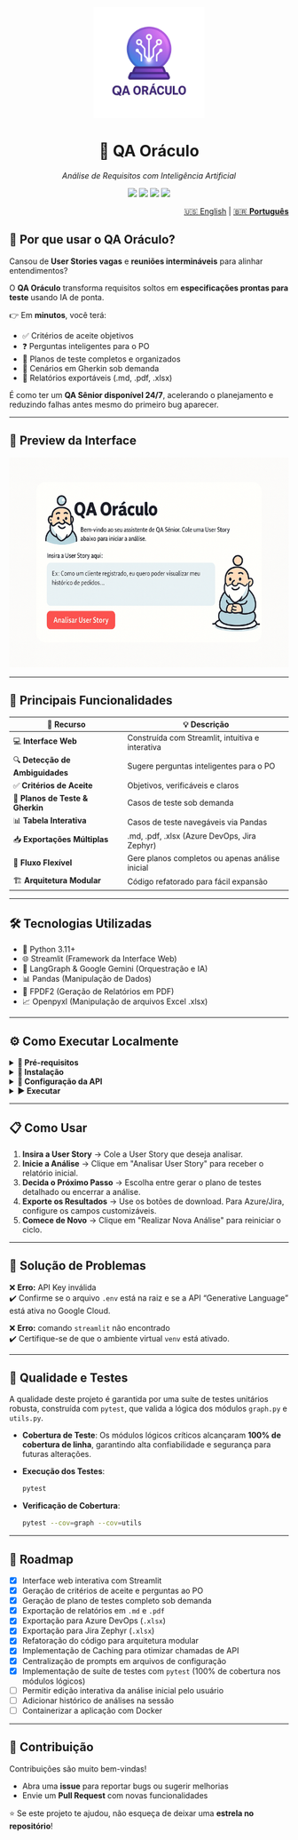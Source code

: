 <p align="center">
  <img src="assets/logo_oraculo.png" alt="QA Oráculo Logo" width="200"/>
</p>

<h1 align="center">🔮 QA Oráculo</h1>
<p align="center"><i>Análise de Requisitos com Inteligência Artificial</i></p>

<p align="center">
  <img src="https://img.shields.io/badge/python-3.11+-blue.svg"/>
  <img src="https://img.shields.io/badge/license-MIT-green.svg"/>
  <img src="https://img.shields.io/badge/Streamlit-App-red.svg"/>
  <img src="https://img.shields.io/badge/code%20style-black-000000.svg"/>
</p>

<nav aria-label="Language switcher" style="text-align: right;">
<a href="README-en.md">🇺🇸 English</a> |
<a href="README.md" aria-current="page">🇧🇷 <strong>Português</strong></a>
</nav>

## 🚀 Por que usar o QA Oráculo?

Cansou de **User Stories vagas** e **reuniões intermináveis** para alinhar entendimentos?

O **QA Oráculo** transforma requisitos soltos em **especificações prontas para teste** usando IA de ponta.

👉 Em **minutos**, você terá:
- ✅ Critérios de aceite objetivos  
- ❓ Perguntas inteligentes para o PO  
- 📝 Planos de teste completos e organizados  
- 🧪 Cenários em Gherkin sob demanda  
- 📄 Relatórios exportáveis (.md, .pdf, .xlsx)  

É como ter um **QA Sênior disponível 24/7**, acelerando o planejamento e reduzindo falhas antes mesmo do primeiro bug aparecer.

---

## 📸 Preview da Interface

![alt text](assets/qa_oraculo_cartoon_demo.gif)

---

## 🚀 Principais Funcionalidades

| 🔧 Recurso | 💡 Descrição |
|------------|--------------|
| 💻 **Interface Web** | Construída com Streamlit, intuitiva e interativa |
| 🔍 **Detecção de Ambiguidades** | Sugere perguntas inteligentes para o PO |
| ✅ **Critérios de Aceite** | Objetivos, verificáveis e claros |
| 📝 **Planos de Teste & Gherkin** | Casos de teste sob demanda |
| 📊 **Tabela Interativa** | Casos de teste navegáveis via Pandas |
| 📥 **Exportações Múltiplas** | .md, .pdf, .xlsx (Azure DevOps, Jira Zephyr) |
| 🔄 **Fluxo Flexível** | Gere planos completos ou apenas análise inicial |
| 🏗️ **Arquitetura Modular** | Código refatorado para fácil expansão |

---

## 🛠️ Tecnologias Utilizadas

- 🐍 Python 3.11+  
- 🌐 Streamlit (Framework da Interface Web)  
- 🧠 LangGraph & Google Gemini (Orquestração e IA)  
- 📊 Pandas (Manipulação de Dados)  
- 📄 FPDF2 (Geração de Relatórios em PDF)  
- 📈 Openpyxl (Manipulação de arquivos Excel .xlsx)  

---

## ⚙️ Como Executar Localmente

<details>
<summary><b>📌 Pré-requisitos</b></summary>

- Python 3.11+  
- Chave de API do Google (obtenha [aqui](https://console.cloud.google.com))  

</details>

<details>
<summary><b>🚀 Instalação</b></summary>

```bash
# Clone o repositório
git clone https://github.com/joprestes/qa-oraculo-requisitos.git
cd qa-oraculo-requisitos

# Crie e ative o ambiente virtual
python3 -m venv venv
source venv/bin/activate  # Mac/Linux
# .\venv\Scripts\activate  # Windows

# Instale as dependências
pip install -r requirements.txt
```
</details>

<details>
<summary><b>🔑 Configuração da API</b></summary>

Crie um arquivo `.env` na raiz do projeto:

```env
GOOGLE_API_KEY="sua_chave_de_api_aqui"
```
</details>

<details>
<summary><b>▶️ Executar</b></summary>

```bash
streamlit run app.py
```

🎉 O QA Oráculo abrirá no navegador automaticamente!
</details>

---

## 📋 Como Usar

1. **Insira a User Story** → Cole a User Story que deseja analisar.  
2. **Inicie a Análise** → Clique em "Analisar User Story" para receber o relatório inicial.  
3. **Decida o Próximo Passo** → Escolha entre gerar o plano de testes detalhado ou encerrar a análise.  
4. **Exporte os Resultados** → Use os botões de download. Para Azure/Jira, configure os campos customizáveis.  
5. **Comece de Novo** → Clique em "Realizar Nova Análise" para reiniciar o ciclo.  

---

## 🤔 Solução de Problemas

❌ **Erro:** API Key inválida  
✔️ Confirme se o arquivo `.env` está na raiz e se a API “Generative Language” está ativa no Google Cloud.  

❌ **Erro:** comando `streamlit` não encontrado  
✔️ Certifique-se de que o ambiente virtual `venv` está ativado.  

---

## 🧪 Qualidade e Testes

A qualidade deste projeto é garantida por uma suíte de testes unitários robusta, construída com `pytest`, que valida a lógica dos módulos `graph.py` e `utils.py`.

- **Cobertura de Teste**: Os módulos lógicos críticos alcançaram **100% de cobertura de linha**, garantindo alta confiabilidade e segurança para futuras alterações.  
- **Execução dos Testes**:  
  ```bash
  pytest
  ```

- **Verificação de Cobertura**:  
  ```bash
  pytest --cov=graph --cov=utils
  ```

---

## 📌 Roadmap

-   [x] Interface web interativa com Streamlit
-   [x] Geração de critérios de aceite e perguntas ao PO
-   [x] Geração de plano de testes completo sob demanda
-   [x] Exportação de relatórios em `.md` e `.pdf`
-   [x] Exportação para Azure DevOps (`.xlsx`)
-   [x] Exportação para Jira Zephyr (`.xlsx`)
-   [x] Refatoração do código para arquitetura modular
-   [x] Implementação de Caching para otimizar chamadas de API
-   [x] Centralização de prompts em arquivos de configuração
-   [x] Implementação de suíte de testes com `pytest` (100% de cobertura nos módulos lógicos) 
-   [ ] Permitir edição interativa da análise inicial pelo usuário
-   [ ] Adicionar histórico de análises na sessão
-   [ ] Containerizar a aplicação com Docker

---

## 🤝 Contribuição

Contribuições são muito bem-vindas!  
- Abra uma **issue** para reportar bugs ou sugerir melhorias  
- Envie um **Pull Request** com novas funcionalidades  

⭐ Se este projeto te ajudou, não esqueça de deixar uma **estrela no repositório**!
